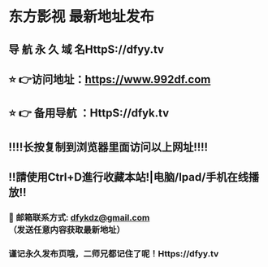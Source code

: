 # 东方影视 最新地址发布 
## 导 航 永 久 域 名HttpS://dfyy.tv
## ⭐️ 👉访问地址：https://www.992df.com
## ⭐️ 👉 备用导航 ：HttpS://dfyk.tv
## ‼️‼️长按复制到浏览器里面访问以上网址‼️‼️ 
## ‼️請使用Ctrl+D進行收藏本站!|电脑/Ipad/手机在线播放‼️  
### 📧 邮箱联系方式: dfykdz@gmail.com （发送任意内容获取最新地址）
### 谨记永久发布页哦，二师兄都记住了呢！Https://dfyy.tv
